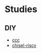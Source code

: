 # Studies

## DIY

- [ccc](https://github.com/diohabara/diohabara/blob/master/docs/ccc.md)
- [chisel-riscv](https://github.com/diohabara/diohabara/blob/master/docs/chisel-riscv.md)
